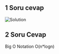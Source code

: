 ## 1 Soru cevap

![Solution](Kodlyoruz_Odevler\Images\photo5357472953433963080.jpg")

## 2 Soru Cevap

Big O Notation O(n\*logn)

